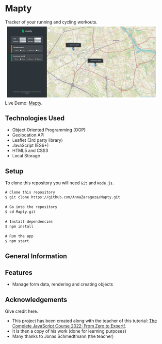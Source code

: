 # Mapty

Tracker of your running and cycling workouts. 
![Alt Text](https://github.com/AnnaZaragoza/Mapty/blob/b5991f241cb76829dc9a89f23ec47523ad1eea2b/app.png)
Live Demo: [Mapty](https://annazaragoza.net/mapty/).

## Technologies Used
- Object Oriented Programming (OOP)
- Geolocation API
- Leaflet (3rd party library)
- JavaScript (ES6+)
- HTML5 and CSS3
- Local Storage

## Setup
To clone this repository you will need `Git` and `Node.js`.

```
# Clone this repository
$ git clone https://github.com/AnnaZaragoza/Mapty.git

# Go into the repository
$ cd Mapty.git

# Install dependencies
$ npm install

# Run the app
$ npm start
```

## General Information


## Features
- Manage form data, rendering and creating objects

## Acknowledgements
Give credit here.
- This project has been created along with the teacher of this tutorial: [The Complete JavaScript Course 2022: From Zero to Expert!]([https://www.example.com](https://www.udemy.com/course/the-complete-javascript-course/learn/lecture/22628657#content)).
- It is then a copy of his work (done for learning purposes)
- Many thanks to Jonas Schmedtmann (the teacher)
